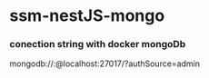 # ssm-nestJS-mongo

### conection string with docker mongoDb 
mongodb://<username>:<password>@localhost:27017/?authSource=admin